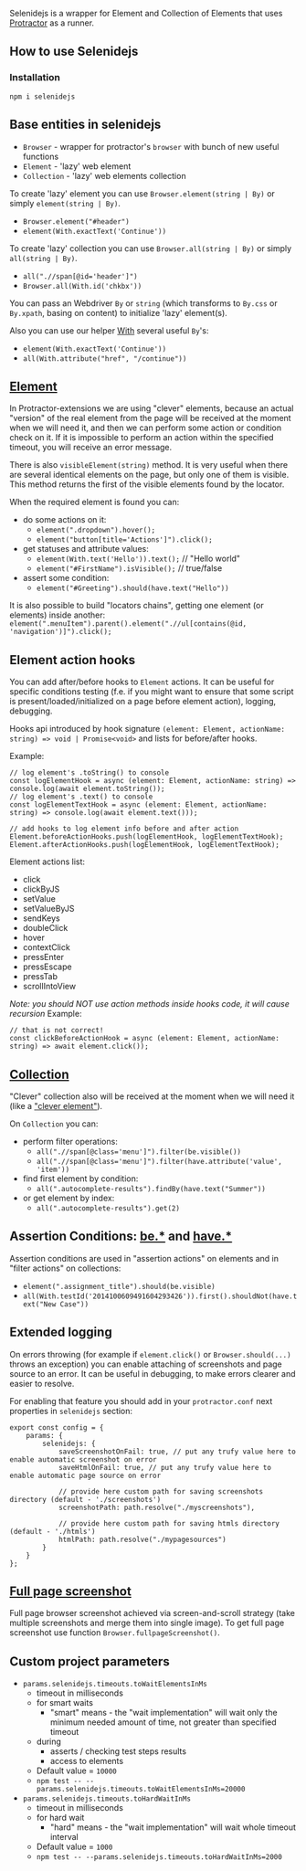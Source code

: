 Selenidejs is a wrapper for Element and Collection of Elements that uses [Protractor](https://www.protractortest.org/#/) as a runner.

## How to use Selenidejs

### Installation

`npm i selenidejs`

## Base entities in selenidejs

* `Browser` - wrapper for protractor's `browser` with bunch of new useful functions
* `Element` - 'lazy' web element
* `Collection` - 'lazy' web elements collection

To create 'lazy' element you can use `Browser.element(string | By)` or simply `element(string | By)`.
 - `Browser.element("#header")`
 - `element(With.exactText('Continue'))`

To create 'lazy' collection you can use `Browser.all(string | By)` or simply `all(string | By)`.
 - `all(".//span[@id='header']")`
 - `Browser.all(With.id('chkbx'))`


You can pass an Webdriver `By` or `string` (which transforms to `By.css` or `By.xpath`, basing on content) to initialize 'lazy' element(s).

 Also you can use our helper [With](https://github.com/KnowledgeExpert/protractor-extensions/blob/master/lib/protractor-extensions/lib/locators/with.ts) several useful `By`'s:
  - `element(With.exactText('Continue'))`
  - `all(With.attribute("href", "/continue"))`

## [Element](./lib/base-entities/element.ts)

In Protractor-extensions we are using "clever" elements, because an actual "version" of the real element from the page will be received at the moment when we will need it, and then we can perform some action or condition check on it. If it is impossible to perform an action within the specified timeout, you will receive an error message.

There is also `visibleElement(string)` method. It is very useful when there are several identical elements on the page, but only one of them is visible. This method returns the first of the visible elements found by the locator.

When the required element is found you can:
  * do some actions on it:
    * `element(".dropdown").hover();`
    * `element("button[title='Actions']").click();`
  * get statuses and attribute values:
    * `element(With.text('Hello')).text();` // "Hello world"
    * `element("#FirstName").isVisible();` // true/false
  * assert some condition:
    * `element("#Greeting").should(have.text("Hello"))`

It is also possible to build "locators chains", getting one element (or elements) inside another:
      `element(".menuItem").parent().element(".//ul[contains(@id, 'navigation')]").click();`

## Element action hooks

You can add after/before hooks to `Element` actions. It can be useful for specific conditions testing (f.e. if you might want to ensure that some script is present/loaded/initialized on a page before element action), logging, debugging.

Hooks api introduced by hook signature `(element: Element, actionName: string) => void | Promise<void>` and lists for before/after hooks.

Example:
```
// log element's .toString() to console
const logElementHook = async (element: Element, actionName: string) => console.log(await element.toString());
// log element's .text() to console
const logElementTextHook = async (element: Element, actionName: string) => console.log(await element.text()));

// add hooks to log element info before and after action
Element.beforeActionHooks.push(logElementHook, logElementTextHook);
Element.afterActionHooks.push(logElementHook, logElementTextHook);
```

Element actions list:
 * click
 * clickByJS
 * setValue
 * setValueByJS
 * sendKeys
 * doubleClick
 * hover
 * contextClick
 * pressEnter
 * pressEscape
 * pressTab
 * scrollIntoView

*Note: you should NOT use action methods inside hooks code, it will cause recursion*
Example:
```
// that is not correct!
const clickBeforeActionHook = async (element: Element, actionName: string) => await element.click());
```


## [Collection](./lib/base-entities/collection.ts)

 "Clever" collection also will be received at the moment when we will need it (like a ["clever element"](#element)).

 On `Collection` you can:
  * perform filter operations:
    * `all(".//span[@class='menu']").filter(be.visible())`
    * `all(".//span[@class='menu']").filter(have.attribute('value', 'item'))`
  * find first element by condition:
    * `all(".autocomplete-results").findBy(have.text("Summer"))`
  * or get element by index:
    * `all(".autocomplete-results").get(2)`

## Assertion Conditions: [be.*](./lib/conditions/helpers/be.ts) and [have.*](./lib/conditions/helpers/have.ts)

Assertion conditions are used in "assertion actions" on elements and in "filter actions" on collections:

  * `element(".assignment_title").should(be.visible)`
  * `all(With.testId('2014100609491604293426')).first().shouldNot(have.text("New Case"))`

## Extended logging
On errors throwing (for example if `element.click()` or `Browser.should(...)` throws an exception) you can enable attaching of screenshots and page source to an error. It can be useful in debugging, to make errors clearer and easier to resolve.

For enabling that feature you should add in your `protractor.conf` next properties in `selenidejs` section:
```
export const config = {
    params: {
        selenidejs: {
            saveScreenshotOnFail: true, // put any trufy value here to enable automatic screenshot on error
            saveHtmlOnFail: true, // put any trufy value here to enable automatic page source on error

            // provide here custom path for saving screenshots directory (default - './screenshots')
            screenshotPath: path.resolve("./myscreenshots"),

            // provide here custom path for saving htmls directory (default - './htmls')
            htmlPath: path.resolve("./mypagesources")
        }
    }
};
```

## [Full page screenshot](./lib/screenshot.ts)
Full page browser screenshot achieved via screen-and-scroll strategy (take multiple screenshots and merge them into single image). To get full page screenshot use function `Browser.fullpageScreenshot()`.

## Custom project parameters
* `params.selenidejs.timeouts.toWaitElementsInMs`
  * timeout in milliseconds
  * for smart waits
    * "smart" means - the "wait implementation" will wait only the minimum needed amount of time, not greater than specified timeout
  * during
    * asserts / checking test steps results
    * access to elements
  * Default value = `10000`
  * `npm test -- --params.selenidejs.timeouts.toWaitElementsInMs=20000`
* `params.selenidejs.timeouts.toHardWaitInMs`
  * timeout in milliseconds
  * for hard wait
    * "hard" means -  the "wait implementation" will wait whole timeout interval
  * Default value = `1000`
  * `npm test -- --params.selenidejs.timeouts.toHardWaitInMs=2000`
